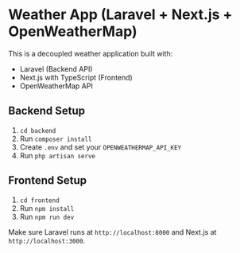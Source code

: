 # Weather App (Laravel + Next.js + OpenWeatherMap)

This is a decoupled weather application built with:

- Laravel (Backend API)
- Next.js with TypeScript (Frontend)
- OpenWeatherMap API

## Backend Setup

1. `cd backend`
2. Run `composer install`
3. Create `.env` and set your `OPENWEATHERMAP_API_KEY`
4. Run `php artisan serve`

## Frontend Setup

1. `cd frontend`
2. Run `npm install`
3. Run `npm run dev`

Make sure Laravel runs at `http://localhost:8000` and Next.js at `http://localhost:3000`.
